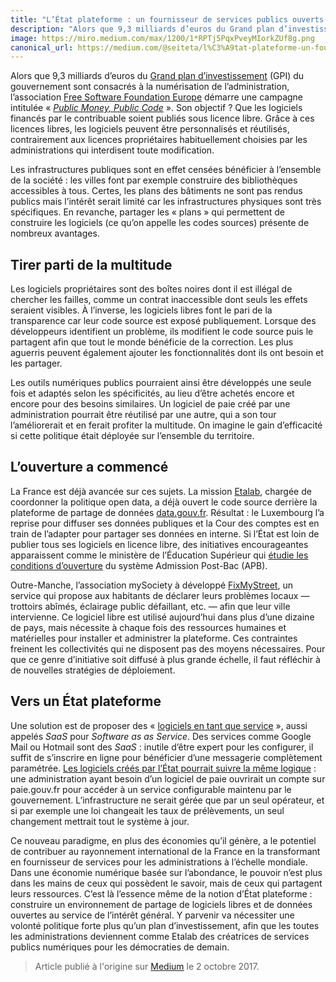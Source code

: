 ```yaml
---
title: "L’État plateforme : un fournisseur de services publics ouverts ?"
description: "Alors que 9,3 milliards d’euros du Grand plan d’investissement (GPI) du gouvernement sont consacrés à la numérisation de l’administration, l’association Free Software Foundation Europe démarre une campagne intitulée « Public Money, Public Code »."
image: https://miro.medium.com/max/1200/1*RPTj5PqxPveyMIorkZUf8g.png
canonical_url: https://medium.com/@seiteta/l%C3%A9tat-plateforme-un-fournisseur-de-services-publics-ouverts-7d9a5f87c4ba
---
```


Alors que 9,3 milliards d’euros du [Grand plan d’investissement](http://www.gouvernement.fr/grand-plan-d-investissement-57-milliards-d-euros-d-investissement-public-sur-le-quinquennat) (GPI) du gouvernement sont consacrés à la numérisation de l’administration, l’association [Free Software Foundation Europe](https://fsfe.org/) démarre une campagne intitulée « *[Public Money, Public Code](https://publiccode.eu/fr/)* ». Son objectif ? Que les logiciels financés par le contribuable soient publiés sous licence libre. Grâce à ces licences libres, les logiciels peuvent être personnalisés et réutilisés, contrairement aux licences propriétaires habituellement choisies par les administrations qui interdisent toute modification.

Les infrastructures publiques sont en effet censées bénéficier à l’ensemble de la société : les villes font par exemple construire des bibliothèques accessibles à tous. Certes, les plans des bâtiments ne sont pas rendus publics mais l’intérêt serait limité car les infrastructures physiques sont très spécifiques. En revanche, partager les « plans » qui permettent de construire les logiciels (ce qu’on appelle les codes sources) présente de nombreux avantages.

## Tirer parti de la multitude

Les logiciels propriétaires sont des boîtes noires dont il est illégal de chercher les failles, comme un contrat inaccessible dont seuls les effets seraient visibles. À l’inverse, les logiciels libres font le pari de la transparence car leur code source est exposé publiquement. Lorsque des développeurs identifient un problème, ils modifient le code source puis le partagent afin que tout le monde bénéficie de la correction. Les plus aguerris peuvent également ajouter les fonctionnalités dont ils ont besoin et les partager.

Les outils numériques publics pourraient ainsi être développés une seule fois et adaptés selon les spécificités, au lieu d’être achetés encore et encore pour des besoins similaires. Un logiciel de paie créé par une administration pourrait être réutilisé par une autre, qui a son tour l’améliorerait et en ferait profiter la multitude. On imagine le gain d’efficacité si cette politique était déployée sur l’ensemble du territoire.

## L’ouverture a commencé

La France est déjà avancée sur ces sujets. La mission [Etalab](https://www.etalab.gouv.fr/qui-sommes-nous), chargée de coordonner la politique open data, a déjà ouvert le code source derrière la plateforme de partage de données [data.gouv.fr](http://www.data.gouv.fr/fr/). Résultat : le Luxembourg l’a reprise pour diffuser ses données publiques et la Cour des comptes est en train de l’adapter pour partager ses données en interne. Si l’État est loin de publier tous ses logiciels en licence libre, des initiatives encourageantes apparaissent comme le ministère de l’Éducation Supérieur qui [étudie les conditions d’ouverture](https://www.etalab.gouv.fr/openapb-remise-et-publication-du-rapport-detalab-sur-les-conditions-douverture-dadmission-post-bac) du système Admission Post-Bac (APB).

Outre-Manche, l’association mySociety à développé [FixMyStreet](https://www.fixmystreet.com/), un service qui propose aux habitants de déclarer leurs problèmes locaux — trottoirs abîmés, éclairage public défaillant, etc. — afin que leur ville intervienne. Ce logiciel libre est utilisé aujourd’hui dans plus d’une dizaine de pays, mais nécessite à chaque fois des ressources humaines et matérielles pour installer et administrer la plateforme. Ces contraintes freinent les collectivités qui ne disposent pas des moyens nécessaires. Pour que ce genre d’initiative soit diffusé à plus grande échelle, il faut réfléchir à de nouvelles stratégies de déploiement.

## Vers un État plateforme

Une solution est de proposer des « [logiciels en tant que service](https://fr.wikipedia.org/wiki/Logiciel_en_tant_que_service) », aussi appelés *SaaS* pour *Software as as Service*. Des services comme Google Mail ou Hotmail sont des *SaaS* : inutile d’être expert pour les configurer, il suffit de s’inscrire en ligne pour bénéficier d’une messagerie complètement paramétrée. [Les logiciels créés par l’État pourrait suivre la même logique](https://medium.com/l-%C3%A2ge-de-la-multitude/num%C3%A9rique-et-administration-l-effondrement-des-cath%C3%A9drales-670ee583ddd) : une administration ayant besoin d’un logiciel de paie ouvrirait un compte sur paie.gouv.fr pour accéder à un service configurable maintenu par le gouvernement. L’infrastructure ne serait gérée que par un seul opérateur, et si par exemple une loi changeait les taux de prélèvements, un seul changement mettrait tout le système à jour.

Ce nouveau paradigme, en plus des économies qu’il génère, a le potentiel de contribuer au rayonnement international de la France en la transformant en fournisseur de services pour les administrations à l’échelle mondiale. Dans une économie numérique basée sur l’abondance, le pouvoir n’est plus dans les mains de ceux qui possèdent le savoir, mais de ceux qui partagent leurs ressources. C’est là l’essence même de la notion d’État plateforme : construire un environnement de partage de logiciels libres et de données ouvertes au service de l’intérêt général. Y parvenir va nécessiter une volonté politique forte plus qu’un plan d’investissement, afin que les toutes les administrations deviennent comme Etalab des créatrices de services publics numériques pour les démocraties de demain.

> Article publié à l'origine sur [Medium](https://medium.com/@seiteta/l%C3%A9tat-plateforme-un-fournisseur-de-services-publics-ouverts-7d9a5f87c4ba) le 2 octobre 2017.
